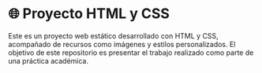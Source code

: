 # 🌐 Proyecto HTML y CSS

Este es un proyecto web estático desarrollado con HTML y CSS, acompañado de recursos como imágenes y estilos personalizados. El objetivo de este repositorio es presentar el trabajo realizado como parte de una práctica académica.

